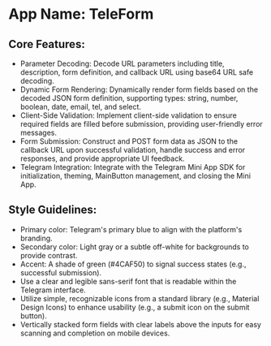 # **App Name**: TeleForm

## Core Features:

- Parameter Decoding: Decode URL parameters including title, description, form definition, and callback URL using base64 URL safe decoding.
- Dynamic Form Rendering: Dynamically render form fields based on the decoded JSON form definition, supporting types: string, number, boolean, date, email, tel, and select.
- Client-Side Validation: Implement client-side validation to ensure required fields are filled before submission, providing user-friendly error messages.
- Form Submission: Construct and POST form data as JSON to the callback URL upon successful validation, handle success and error responses, and provide appropriate UI feedback.
- Telegram Integration: Integrate with the Telegram Mini App SDK for initialization, theming, MainButton management, and closing the Mini App.

## Style Guidelines:

- Primary color: Telegram's primary blue to align with the platform's branding.
- Secondary color: Light gray or a subtle off-white for backgrounds to provide contrast.
- Accent: A shade of green (#4CAF50) to signal success states (e.g., successful submission).
- Use a clear and legible sans-serif font that is readable within the Telegram interface.
- Utilize simple, recognizable icons from a standard library (e.g., Material Design Icons) to enhance usability (e.g., a submit icon on the submit button).
- Vertically stacked form fields with clear labels above the inputs for easy scanning and completion on mobile devices.